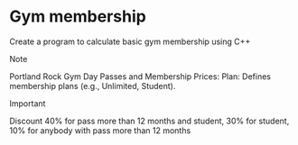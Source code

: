 # Gym membership
Create a program to calculate basic gym membership using C++

> [!NOTE]
>Portland Rock Gym Day Passes and Membership Prices:
Plan: Defines membership plans (e.g., Unlimited, Student).

> [!IMPORTANT]
>Discount 40% for pass more than 12 months and student, 30% for student, 10% for anybody with pass more than 12 months
